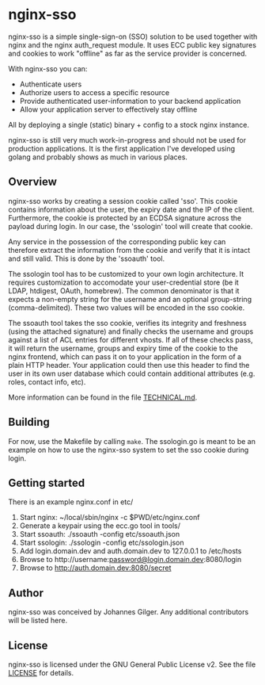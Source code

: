 nginx-sso
=========

nginx-sso is a simple single-sign-on (SSO) solution to be used together with
nginx and the nginx auth_request module. It uses ECC public key signatures and
cookies to work "offline" as far as the service provider is concerned.

With nginx-sso you can:

- Authenticate users
- Authorize users to access a specific resource
- Provide authenticated user-information to your backend application
- Allow your application server to effectively stay offline

All by deploying a single (static) binary + config to a stock nginx instance.

nginx-sso is still very much work-in-progress and should not be used for
production applications. It is the first application I've developed using
golang and probably shows as much in various places.

Overview
--------

nginx-sso works by creating a session cookie called 'sso'. This cookie contains
information about the user, the expiry date and the IP of the client.
Furthermore, the cookie is protected by an ECDSA signature across the payload
during login. In our case, the 'ssologin' tool will create that cookie.

Any service in the possession of the corresponding public key can therefore
extract the information from the cookie and verify that it is intact and still
valid. This is done by the 'ssoauth' tool.

The ssologin tool has to be customized to your own login architecture. It
requires customization to accomodate your user-credential store (be it LDAP,
htdigest, OAuth, homebrew). The common denominator is that it expects a
non-empty string for the username and an optional group-string
(comma-delimited). These two values will be encoded in the sso cookie.

The ssoauth tool takes the sso cookie, verifies its integrity and freshness
(using the attached signature) and finally checks the username and groups
against a list of ACL entries for different vhosts. If all of these checks
pass, it will return the username, groups and expiry time of the cookie to the
nginx frontend, which can pass it on to your application in the form of a plain
HTTP header. Your application could then use this header to find the user in
its own user database which could contain additional attributes (e.g. roles,
contact info, etc).

More information can be found in the file [TECHNICAL.md](TECHNICAL.md).

Building
--------

For now, use the Makefile by calling `make`. The ssologin.go is meant to be an
example on how to use the nginx-sso system to set the sso cookie during login.

Getting started
---------------

There is an example nginx.conf in etc/ 

1. Start nginx: ~/local/sbin/nginx -c $PWD/etc/nginx.conf
2. Generate a keypair using the ecc.go tool in tools/
3. Start ssoauth: ./ssoauth -config etc/ssoauth.json
4. Start ssologin: ./ssologin -config etc/ssologin.json
5. Add login.domain.dev and auth.domain.dev to 127.0.0.1 to /etc/hosts
6. Browse to http://username:password@login.domain.dev:8080/login
7. Browse to http://auth.domain.dev:8080/secret

Author
------

nginx-sso was conceived by Johannes Gilger. Any additional contributors will be
listed here.

License
-------

nginx-sso is licensed under the GNU General Public License v2. See the file
[LICENSE](LICENSE) for details.  
